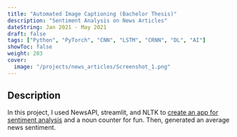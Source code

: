 ```yaml
---
title: "Automated Image Captioning (Bachelor Thesis)"
description: "Sentiment Analysis on News Articles"
dateString: Jan 2021 - May 2021
draft: false
tags: ["Python", "PyTorch", "CNN", "LSTM", "CRNN", "DL", "AI"]
showToc: false
weight: 203
cover:
  image: "/projects/news_articles/Screenshot_1.png"
---
```


<!-- ### 🔗 [Colab Notebook](https://colab.research.google.com/drive/1Q553uslYW3Ho6P1G46SOEDxOS_VmHXfJ) -->

## Description

In this project, I used NewsAPI, streamlit, and NLTK to [create an app for sentiment analysis](https://rjunccnewsapp.streamlit.app/) and a noun counter for fun. Then, generated an average news sentiment.

<!-- ![Attention Mechanism](/projects/news_articles/Screenshot_1.png) -->
